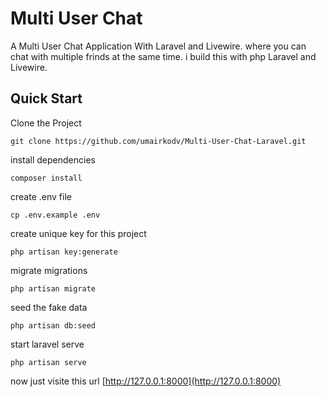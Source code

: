 # Multi User Chat          
A Multi User Chat Application With Laravel and Livewire. where you can chat with multiple frinds at the same time. i build this with php Laravel and Livewire.

## Quick Start

Clone the Project
```
git clone https://github.com/umairkodv/Multi-User-Chat-Laravel.git
```

install dependencies
```
composer install
```
create .env file

```
cp .env.example .env
```
create unique key for this project
```
php artisan key:generate
```
migrate migrations
```
php artisan migrate
```
seed the fake data
```
php artisan db:seed
```
start laravel serve
```
php artisan serve
```
now just visite this url
[http://127.0.0.1:8000](http://127.0.0.1:8000)
